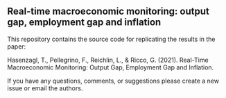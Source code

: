 ## Real-time macroeconomic monitoring: output gap, employment gap and inflation

This repository contains the source code for replicating the results in the paper:

Hasenzagl, T., Pellegrino, F., Reichlin, L., & Ricco, G. (2021). Real-Time Macroeconomic Monitoring: Output Gap, Employment Gap and Inflation.

If you have any questions, comments, or suggestions please create a new issue or email the authors.
